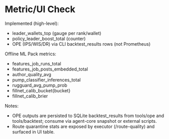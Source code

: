# Metric/UI Check

Implemented (high-level):
- leader_wallets_top (gauge per rank/wallet)
- policy_leader_boost_total (counter)
- OPE (IPS/WIS/DR) via CLI backtest_results rows (not Prometheus)

Offline ML Pack metrics:
- features_job_runs_total
- features_job_posts_embedded_total
- author_quality_avg
- pump_classifier_inferences_total
- rugguard_avg_pump_prob
- fillnet_calib_bucket{bucket}
- fillnet_calib_brier

Notes:
- OPE outputs are persisted to SQLite backtest_results from tools/ope and tools/backtest; consume via agent-core snapshot or external scripts.
- Route quarantine stats are exposed by executor (/route-quality) and surfaced in UI table.
